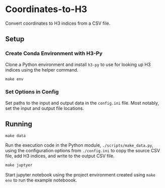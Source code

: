 # Coordinates-to-H3

Convert coordinates to H3 indices from a CSV file.

## Setup

### Create Conda Environment with H3-Py

Clone a Python environment and install `h3-py` to use for looking up H3 indices using the helper command.

``` cmd
make env
```

### Set Options in Config

Set paths to the input and output data in the `config.ini` file. Most notably, set the input and output file locations.

## Running

``` cmd
make data
```

Run the execution code in the Python module, `./scripts/make_data.py`, using the configuration
options from `./config.ini` to copy the source CSV file, add H3 indices, and write to the output
CSV file.

``` cmd
make juptyer
```

Start jupyter notebook using the project environment created using `make env` to run the example noteboook.
